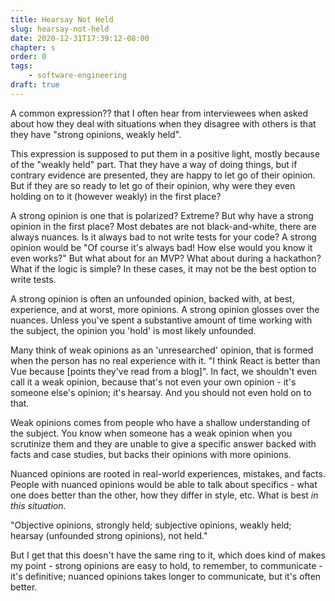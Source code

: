 ```yaml
---
title: Hearsay Not Held
slug: hearsay-not-held
date: 2020-12-31T17:39:12-08:00
chapter: s
order: 0
tags:
    - software-engineering
draft: true
---
```


A common expression?? that I often hear from interviewees when asked about how they deal with situations when they disagree with others is that they have "strong opinions, weakly held".

This expression is supposed to put them in a positive light, mostly because of the "weakly held" part. That they have a way of doing things, but if contrary evidence are presented, they are happy to let go of their opinion. But if they are so ready to let go of their opinion, why were they even holding on to it (however weakly) in the first place?

A strong opinion is one that is polarized? Extreme? But why have a strong opinion in the first place? Most debates are not black-and-white, there are always nuances. Is it always bad to not write tests for your code? A strong opinion would be "Of course it's always bad! How else would you know it even works?" But what about for an MVP? What about during a hackathon? What if the logic is simple? In these cases, it may not be the best option to write tests.

A strong opinion is often an unfounded opinion, backed with, at best, experience, and at worst, more opinions. A strong opinion glosses over the nuances. Unless you've spent a substantive amount of time working with the subject, the opinion you 'hold' is most likely unfounded.

Many think of weak opinions as an 'unresearched' opinion, that is formed when the person has no real experience with it. "I think React is better than Vue because [points they've read from a blog]". In fact, we shouldn't even call it a weak opinion, because that's not even your own opinion - it's someone else's opinion; it's hearsay. And you should not even hold on to that.

Weak opinions comes from people who have a shallow understanding of the subject. You know when someone has a weak opinion when you scrutinize them and they are unable to give a specific answer backed with facts and case studies, but backs their opinions with more opinions.

Nuanced opinions are rooted in real-world experiences, mistakes, and facts. People with nuanced opinions would be able to talk about specifics - what one does better than the other, how they differ in style, etc. What is best _in this situation_.

"Objective opinions, strongly held; subjective opinions, weakly held; hearsay (unfounded strong opinions), not held."

But I get that this doesn't have the same ring to it, which does kind of makes my point - strong opinions are easy to hold, to remember, to communicate - it's definitive; nuanced opinions takes longer to communicate, but it's often better.
